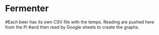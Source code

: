 # Fermenter
#Each beer has its own CSV file with the temps. Reading are pushed here from the Pi
#and then read by Google sheets to create the graphs.
